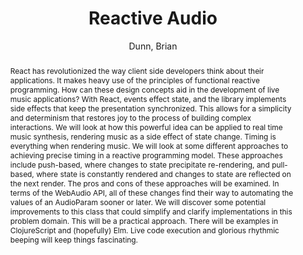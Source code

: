 --- 
title: "Reactive Audio" 
abstract: "React has revolutionized the way client side developers think about their applications. It makes heavy use of the principles of functional reactive programming. How can these design concepts aid in the development of live music applications? With React, events effect state, and the library implements side effects that keep the presentation synchronized. This allows for a simplicity and determinism that restores joy to the process of building complex interactions. We will look at how this powerful idea can be applied to real time music synthesis, rendering music as a side effect of state change. Timing is everything when rendering music. We will look at some different approaches to achieving precise timing in a reactive programming model. These approaches include push-based, where changes to state precipitate re-rendering, and pull-based, where state is constantly rendered and changes to state are reflected on the next render. The pros and cons of these approaches will be examined. In terms of the WebAudio API, all of these changes find their way to automating the values of an AudioParam sooner or later. We will discover some potential improvements to this class that could simplify and clarify implementations in this problem domain. This will be a practical approach. There will be examples in ClojureScript and (hopefully) Elm. Live code execution and glorious rhythmic beeping will keep things fascinating." 
address: "Atlanta, Georgia" 
author: "Dunn, Brian"
webAuthor: "Brian Dunn" 
booktitle: "Proceedings of the International Web Audio Conference" 
editor: "Freeman, Jason and Lerch, Alexander and Paradis, Matthew" 
month: "Proceedings of the International Web Audio Conference"
pages: "" 
publisher: "Georgia Tech" 
series: "WAC '16"
type: "Talk"  
year: "2016" 
id: "2016_EA_89" 
tags: year2016
media: https://smartech.gatech.edu/bitstream/handle/1853/54667/reactiveaudio_video.html?sequence=5&isAllowed=y 
pdflink: /_data/papers/pdf/2016/2016_89.pdf
ISSN: 2663-5844
---